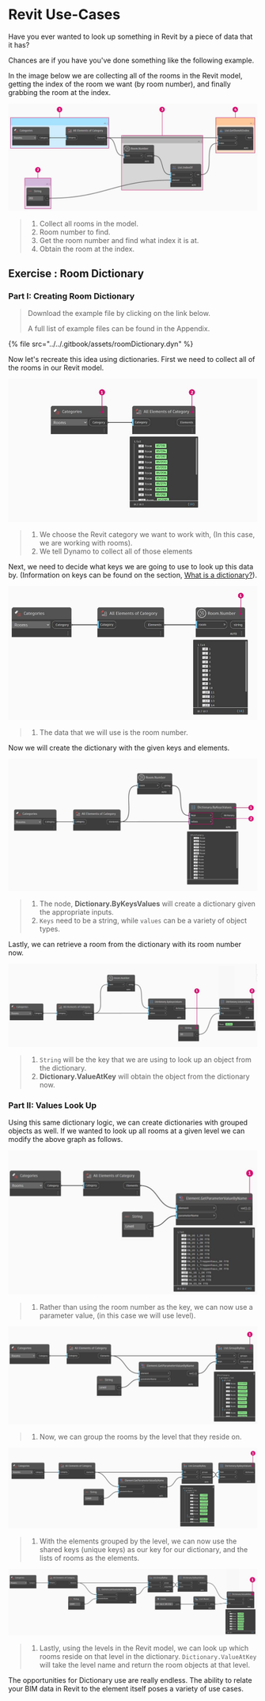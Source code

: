 # Revit Use-Cases

Have you ever wanted to look up something in Revit by a piece of data that it has?

Chances are if you have you've done something like the following example.

In the image below we are collecting all of the rooms in the Revit model, getting the index of the room we want (by room number), and finally grabbing the room at the index.

![](<../images/5-5/4/dictionary - collect room in revit model.jpg>)

> 1. Collect all rooms in the model.
> 2. Room number to find.
> 3. Get the room number and find what index it is at.
> 4. Obtain the room at the index.

## Exercise : Room Dictionary

### Part I: Creating Room Dictionary

> Download the example file by clicking on the link below.
>
> A full list of example files can be found in the Appendix.

{% file src="../../.gitbook/assets/roomDictionary.dyn" %}

Now let's recreate this idea using dictionaries. First we need to collect all of the rooms in our Revit model.

![](<../images/5-5/4/dictionary - exercise I - 01.jpg>)

> 1. We choose the Revit category we want to work with, (In this case, we are working with rooms).
> 2. We tell Dynamo to collect all of those elements

Next, we need to decide what keys we are going to use to look up this data by. (Information on keys can be found on the section, [What is a dictionary?](9-1\_what-is-a-dictionary.md)).

![](<../images/5-5/4/dictionary - exercise I - 02.jpg>)

> 1. The data that we will use is the room number.

Now we will create the dictionary with the given keys and elements.

![](<../images/5-5/4/dictionary - exercise I - 03.jpg>)

> 1. The node, **Dictionary.ByKeysValues** will create a dictionary given the appropriate inputs.
> 2. `Keys` need to be a string, while `values` can be a variety of object types.

Lastly, we can retrieve a room from the dictionary with its room number now.

![](<../images/5-5/4/dictionary - exercise I - 04.jpg>)

> 1. `String` will be the key that we are using to look up an object from the dictionary.
> 2. **Dictionary.ValueAtKey** will obtain the object from the dictionary now.

### Part II: Values Look Up

Using this same dictionary logic, we can create dictionaries with grouped objects as well. If we wanted to look up all rooms at a given level we can modify the above graph as follows.

![](<../images/5-5/4/dictionary - exercise II - 01.jpg>)

> 1. Rather than using the room number as the key, we can now use a parameter value, (in this case we will use level).

![](<../images/5-5/4/dictionary - exercise II - 02.jpg>)

> 1. Now, we can group the rooms by the level that they reside on.

![](<../images/5-5/4/dictionary - exercise II - 03.jpg>)

> 1. With the elements grouped by the level, we can now use the shared keys (unique keys) as our key for our dictionary, and the lists of rooms as the elements.

![](<../images/5-5/4/dictionary - exercise II - 04.jpg>)

> 1. Lastly, using the levels in the Revit model, we can look up which rooms reside on that level in the dictionary. `Dictionary.ValueAtKey` will take the level name and return the room objects at that level.

The opportunities for Dictionary use are really endless. The ability to relate your BIM data in Revit to the element itself poses a variety of use cases.
